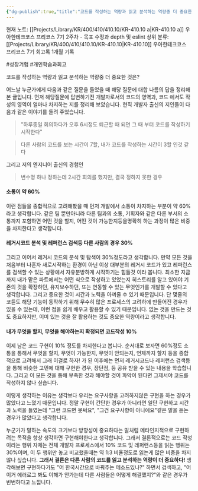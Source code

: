 ```yaml
---
{"dg-publish":true,"title":"코드를 작성하는 역량과 읽고 분석하는 역량중 더 중요한 것은","description":"개발자가 개발하면서 남의 코드를 읽는 시간과, 직접 코드를  작성하는 시간의 비율은 어떻게 될까 생각본적이 있나요? 라는 다른 사람의 질문에서 생각해본 고민입니다. 결론은 읽는 역량이 좀더 중요한 것 같다","permalink":"/projects/library/kr/400/410/410-10/kr-410-10-a/","dgPassFrontmatter":true,"noteIcon":"0","created":"2024-11-21T13:03:18.879+09:00","updated":"2024-11-21T13:07:51.754+09:00"}
---
```


현재 노트: [[Projects/Library/KR/400/410/410.10/KR-410.10 a\|KR-410.10 a]] 우아한테크코스 프리코스 7기 2주차 - 목표 수정과 depth 및 eslint
상위 분류: [[Projects/Library/KR/400/410/410.10/KR-410.10\|KR-410.10]] 우아한테크코스 프리코스 7기 회고록 1개월 기록

#성장겨험 #개인학습과회고 

코드를 작성하는 역량과 읽고 분석하는 역량중 더 중요한 것은? 

어느날 누군가에게 다음과 같은 질문을 들었을 때 해당 질문에 대합 나름의 답을 정리해본 글입니다.
먼저 해당질문에 답변하기전 개발자로서의 코드의 영역과, 코드 에서도 작성의 영역이 얼마나 차지하는 지를 정리해 보았습니다. 현직 개발자 출신의 지인들이 다음과 같은 이야기를 들려 주었습니다.

> "하루종일 회의하다가 오후 6시정도 퇴근할 때 되면 그 때 부터 코드를 작성하기 시작한다"

> 다른 사람의 코드를 보는 시간이 7할, 내가 코드를 작성하는 시간이 3할 인것 같다

그리고 저의 엔지니어 출신의 경험인

> 변수명 하나 정하는데 2시간 회의를 했지만, 결국 정하지 못한 경우

#### **소통이 약 60%**
이런 점들을 종합적으로 고려해봤을 때 먼저 개발에서 소통이 차지하는 부분이 약 60%라고 생각합니다. 같은 팀 뿐만아니라 다른 팀과의 소통, 기획자와 같은 다른 부서의 소통까지 포함하면 어떤 것을 할지, 어떤 것이 가능한지등을명확히 하는 과정이 많은 비중을 차지한다고 생각합니다.

#### **레거시코드 분석 및 레퍼런스 검색등 다른 사람의 경우 30%**
그리고 이어서 레거시 코드의 분석 및 탐색이 30%정도라고 생각합니다. 만약 모든 것을 처음부터 나혼자 새로시작하는 환경이 아닌 이상 대부분의 레거시 코드가 있고 레퍼런스를 검색할 수 있는 상황에서 자유분방하게 시작하기는 힘들것 이라 봅니다. 최소한 지금까지 내가 맡은 파트에서는 어떤 식으로 작성하고 있었는지 히스토리를 알고 있어야 기존의 것을 확장하던, 유지보수하던, 또는 연동할 수 있는 무엇인가를 개발할 수 있다고 생각합니다. 그리고 중요한 것이 시간과 노력을 아껴줄 수 있기 때문입니다. 단 몇줄의 코듣도 해당 기능이 동작하기 위해 무수히 많은 프로세스의 고려하에 만들어진 경우가 있을 수 있는데, 이런 점을 쉽게 배우고 활용할 수 있기 때문입니다. 없는 것을 만드는 것도 중요하지만, 이미 있는 것을 잘 활용하는 것도 중요한 역량이라고 생각합니다.

#### **내가 무엇을 할지, 무엇을 해야하는지 확정되면 코드작성 10%**
이제 남은 코드 구현이 10% 정도를 차지한다고 봅니다.
순서대로 보자면 60%정도 소통을 통해서 무엇을 할지, 무엇이 가능한지, 무엇이 안되는지, 언제까지 할지 등을 종합적으로 고려해서 그래 이걸로 하자! 가 된 이후에는
먼저 레거시코드나 레퍼런스 검색등을 통해 비슷한 고민에 대해 구현한 경우, 장단점, 등 공유 받을 수 있는 내용을 학습합니다. 그리고 이 모든 것을 통해 부족한 것과 해야할 것이 파악이 된다면
그제서야 코드를 작성하지 않나 싶습니다.

이렇게 생각하는 이유는 생각보다 우리는 요구사항을 고려하지않은 구현을 하는 경우가 많았다고 느꼈기 때문입니다. 정말 구현이 간단한 경우가 아니라면 일단 구현하고 시간과 노력을 들였는데 "그런 코드면 못써요", "그건 요구사항이 아니에요"같은 말을 듣는 경우가 많았다고 생각합니다.

누군가가 말하는 속도의 크기보다 방향성이 중요하다는 말처럼 메타인지적으로 구현하려는 목적을 항상 생각하면 구현해야한다고 생각합니다.
그래서 결론적으로는 코드 작성이라는 행위 자체는 전체 개발자 프로세스에서 10% 코드 및 레퍼런스등을 읽는 행위는 30%이며, 이 두 행위만 놓고 비교했을때는 약 1:3 비율정도로 읽는게 많은 비중을 차지 않나 싶습니다. 
**그래서 결론은 다른 사람의 코드를 읽고 분석하는 역량이 더 중요하다!**
생각해보면 구현하다가도 "어 한국시간으로 바꿔주는 메소드있나?" 하면서 검색하고, "어 이거 에러로그 봐도 이해가 안가는데 다른 사람들은 어떻게 해결했지?"와 같은 경우가 빈번하다고 느낍니다.  


